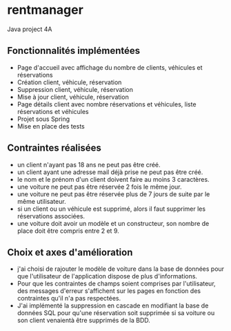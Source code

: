 # rentmanager
Java project 4A

## Fonctionnalités implémentées

- Page d'accueil avec affichage du nombre de clients, véhicules et réservations
- Création client, véhicule, réservation
- Suppression client, véhicule, réservation
- Mise à jour client, véhicule, réservation
- Page détails client avec nombre réservations et véhicules, liste réservations et véhicules
- Projet sous Spring 
- Mise en place des tests 

## Contraintes réalisées

- un client n'ayant pas 18 ans ne peut pas être créé.
- un client ayant une adresse mail déjà prise ne peut pas être créé.
- le nom et le prénom d'un client doivent faire au moins 3 caractères.
- une voiture ne peut pas être réservée 2 fois le même jour.
- une voiture ne peut pas être réservée plus de 7 jours de suite par le même utilisateur.
- si un client ou un véhicule est supprimé, alors il faut supprimer les réservations associées.
- une voiture doit avoir un modèle et un constructeur, son nombre de place doit être compris entre 2 et 9.

## Choix et axes d'amélioration

- j'ai choisi de rajouter le modèle de voiture dans la base de données pour que l'utilisateur de l'application dispose de plus d'informations.
- Pour que les contraintes de champs soient comprises par l'utilisateur, des messages d'erreur s'affichent sur les pages en fonction des contraintes qu'il n'a pas respectées.
- J'ai implémenté la suppression en cascade en modifiant la base de données SQL pour qu'une réservation soit supprimée si sa voiture ou son client venaientà être supprimés de la BDD.
